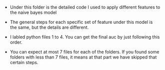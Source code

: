 * Under this folder is the detailed code I used to apply different features to the naive bayes model

* The general steps for each specific set of feature under this model is the same, but the details are different.

* I labled python files 1 to 4. You can get the final auc by just following this order.

* You can expect at most 7 files for each of the folders. If you found some folders with less than 7 files, it means at that part we have skipped that certain steps.
